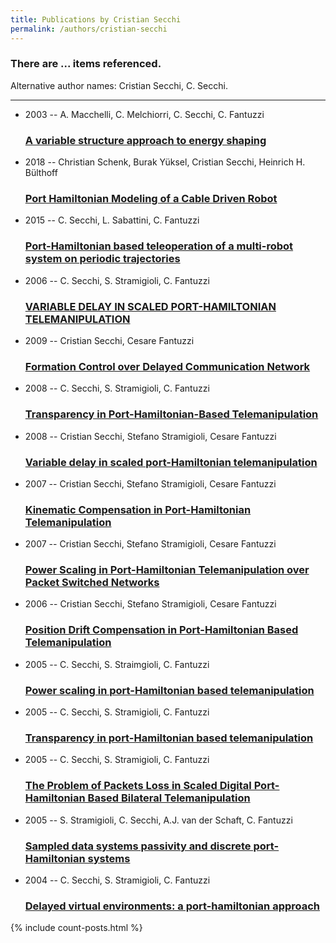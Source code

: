 ```yaml
---
title: Publications by Cristian Secchi
permalink: /authors/cristian-secchi
---
```


<h3 id="number-posts">There are ... items referenced.</h3>
<p id='info-authors'>Alternative author names: Cristian Secchi, C. Secchi.</p>
<hr />
<ul class="post-list">
<li><span class='post-meta'>2003 -- A. Macchelli, C. Melchiorri, C. Secchi, C. Fantuzzi</span><h3><a class='post-link' href="{{ site.baseurl }}/a-variable-structure-approach-to-energy-shaping">A variable structure approach to energy shaping</a></h3></li>
<li><span class='post-meta'>2018 -- Christian Schenk, Burak Yüksel, Cristian Secchi, Heinrich H. Bülthoff</span><h3><a class='post-link' href="{{ site.baseurl }}/port-hamiltonian-modeling-of-a-cable-driven-robot">Port Hamiltonian Modeling of a Cable Driven Robot</a></h3></li>
<li><span class='post-meta'>2015 -- C. Secchi, L. Sabattini, C. Fantuzzi</span><h3><a class='post-link' href="{{ site.baseurl }}/port-hamiltonian-based-teleoperation-of-a-multi-robot-system-on-periodic-trajectories">Port-Hamiltonian based teleoperation of a multi-robot system on periodic trajectories</a></h3></li>
<li><span class='post-meta'>2006 -- C. Secchi, S. Stramigioli, C. Fantuzzi</span><h3><a class='post-link' href="{{ site.baseurl }}/variable-delay-in-scaled-port-hamiltonian-telemanipulation0">VARIABLE DELAY IN SCALED PORT-HAMILTONIAN TELEMANIPULATION</a></h3></li>
<li><span class='post-meta'>2009 -- Cristian Secchi, Cesare Fantuzzi</span><h3><a class='post-link' href="{{ site.baseurl }}/formation-control-over-delayed-communication-network">Formation Control over Delayed Communication Network</a></h3></li>
<li><span class='post-meta'>2008 -- C. Secchi, S. Stramigioli, C. Fantuzzi</span><h3><a class='post-link' href="{{ site.baseurl }}/transparency-in-port-hamiltonian-based-telemanipulation">Transparency in Port-Hamiltonian-Based Telemanipulation</a></h3></li>
<li><span class='post-meta'>2008 -- Cristian Secchi, Stefano Stramigioli, Cesare Fantuzzi</span><h3><a class='post-link' href="{{ site.baseurl }}/variable-delay-in-scaled-port-hamiltonian-telemanipulation">Variable delay in scaled port-Hamiltonian telemanipulation</a></h3></li>
<li><span class='post-meta'>2007 -- Cristian Secchi, Stefano Stramigioli, Cesare Fantuzzi</span><h3><a class='post-link' href="{{ site.baseurl }}/kinematic-compensation-in-port-hamiltonian-telemanipulation">Kinematic Compensation in Port-Hamiltonian Telemanipulation</a></h3></li>
<li><span class='post-meta'>2007 -- Cristian Secchi, Stefano Stramigioli, Cesare Fantuzzi</span><h3><a class='post-link' href="{{ site.baseurl }}/power-scaling-in-port-hamiltonian-telemanipulation-over-packet-switched-networks">Power Scaling in Port-Hamiltonian Telemanipulation over Packet Switched Networks</a></h3></li>
<li><span class='post-meta'>2006 -- Cristian Secchi, Stefano Stramigioli, Cesare Fantuzzi</span><h3><a class='post-link' href="{{ site.baseurl }}/position-drift-compensation-in-port-hamiltonian-based-telemanipulation">Position Drift Compensation in Port-Hamiltonian Based Telemanipulation</a></h3></li>
<li><span class='post-meta'>2005 -- C. Secchi, S. Straimgioli, C. Fantuzzi</span><h3><a class='post-link' href="{{ site.baseurl }}/power-scaling-in-port-hamiltonian-based-telemanipulation">Power scaling in port-Hamiltonian based telemanipulation</a></h3></li>
<li><span class='post-meta'>2005 -- C. Secchi, S. Stramigioli, C. Fantuzzi</span><h3><a class='post-link' href="{{ site.baseurl }}/transparency-in-port-hamiltonian-based-telemanipulation0">Transparency in port-Hamiltonian based telemanipulation</a></h3></li>
<li><span class='post-meta'>2005 -- C. Secchi, S. Stramigioli, C. Fantuzzi</span><h3><a class='post-link' href="{{ site.baseurl }}/the-problem-of-packets-loss-in-scaled-digital-port-hamiltonian-based-bilateral-telemanipulation">The Problem of Packets Loss in Scaled Digital Port-Hamiltonian Based Bilateral Telemanipulation</a></h3></li>
<li><span class='post-meta'>2005 -- S. Stramigioli, C. Secchi, A.J. van der Schaft, C. Fantuzzi</span><h3><a class='post-link' href="{{ site.baseurl }}/sampled-data-systems-passivity-and-discrete-port-hamiltonian-systems">Sampled data systems passivity and discrete port-Hamiltonian systems</a></h3></li>
<li><span class='post-meta'>2004 -- C. Secchi, S. Stramigioli, C. Fantuzzi</span><h3><a class='post-link' href="{{ site.baseurl }}/delayed-virtual-environments-a-port-hamiltonian-approach">Delayed virtual environments: a port-hamiltonian approach</a></h3></li>

</ul>
{% include count-posts.html %}
